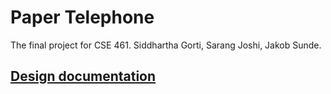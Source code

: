 # Paper Telephone

The final project for CSE 461. Siddhartha Gorti, Sarang Joshi, Jakob Sunde.

## [Design documentation]( https://docs.google.com/document/d/1_4_ExbzZ_TNJd8EHcxmiz5kxacEJw2EpSuxKof2q9r0/edit)